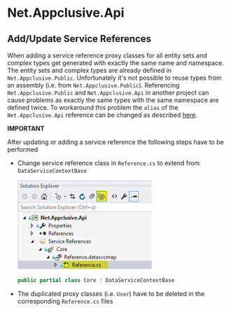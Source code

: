 # Net.Appclusive.Api

## Add/Update Service References

When adding a service reference proxy classes for all entity sets and complex types get generated with exactly the same name and namespace. The entity sets and complex types are already defined in `Net.Appclusive.Public`. Unfortunately it's not possible to reuse types from an assembly (i.e. from `Net.Appclusive.Public`). Referencing `Net.Appclusive.Public` and `Net.Appclusive.Api` in another project can cause problems as exactly the same types with the same namespace are defined twice. To workaround this problem the `alias` of the `Net.Appclusive.Api` reference can be changed as described [here](http://stackoverflow.com/questions/9194495/type-exists-in-2-assemblies/32038867#32038867).

**IMPORTANT**

After updating or adding a service reference the following steps have to be performed

* Change service reference class in `Reference.cs` to extend from `DataServiceContextBase`

  ![Screenshot](https://github.com/Appclusive/Net.Appclusive.Net.Client/blob/develop/VS2015-screenshot.png)
  
  ```C#
  public partial class Core : DataServiceContextBase
  ```

* The duplicated proxy classes (i.e. `User`) have to be deleted in the corresponding `Reference.cs` files
